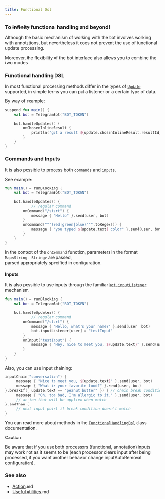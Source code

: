 ```yaml
---
title: Functional Dsl
---
```


### To ~~infinity~~ functional handling and beyond!
Although the basic mechanism of working with the bot involves working with annotations, but nevertheless it does not prevent the use of functional update processing.

Moreover, the flexibility of the bot interface also allows you to combine the two modes.

### Functional handling DSL

In most functional processing methods differ in the types of [`Update`](https://vendelieu.github.io/telegram-bot/telegram-bot/eu.vendeli.tgbot.types/-update/index.html) supported, in simple terms you can put a listener on a certain type of data.

By way of example:

```kotlin
suspend fun main() {
    val bot = TelegramBot("BOT_TOKEN")

    bot.handleUpdates() {
        onChosenInlineResult {
            println("got a result ${update.chosenInlineResult.resultId} from ${update.user}")
        }
    }
}
```

### Commands and Inputs

It is also possible to process both `commands` and `inputs`.

See example:

```kotlin
fun main() = runBlocking {
    val bot = TelegramBot("BOT_TOKEN")

    bot.handleUpdates() {
            // regular command
        onCommand("/start") {
            message { "Hello" }.send(user, bot)
        }
        onCommand("""(red|green|blue)""".toRegex()) {
            message { "you typed ${update.text} color" }.send(user, bot)
        }
    }
}
```

In the context of the `onCommand` function, parameters in the format `Map<String, String>` are passed, <br/>parsed appropriately specified in configuration. 

#### Inputs
It is also possible to use inputs through the familiar [`bot.inputListener`](https://vendelieu.github.io/telegram-bot/telegram-bot/eu.vendeli.tgbot/-telegram-bot/input-listener.html) mechanism.

```kotlin
fun main() = runBlocking {
    val bot = TelegramBot("BOT_TOKEN")

    bot.handleUpdates() {
            // regular command
        onCommand("/start") {
            message { "Hello, what's your name?" }.send(user, bot)
            bot.inputListener[user] = "testInput"
        }
        onInput("testInput") {
            message { "Hey, nice to meet you, ${update.text}" }.send(user, bot)
        }
    }
}
```
Also, you can use input chaining:
```kotlin
inputChain("conversation") {
     message { "Nice to meet you, ${update.text}" }.send(user, bot)
     message { "What is your favorite food?" }.send(user, bot)
}.breakIf({ update.text == "peanut butter" }) { // chain break condition
     message { "Oh, too bad, I'm allergic to it." }.send(user, bot)
     // action that will be applied when match
}.andThen {
     // next input point if break condition doesn't match
}
```

You can read more about methods in the [`FunctionalHandlingDsl`](https://vendelieu.github.io/telegram-bot/telegram-bot/eu.vendeli.tgbot.core/-functional-handling-dsl/index.html) class documentation.

> [!CAUTION]
> Be aware that if you use both processors (functional, annotation) inputs may work not as it seems to be (each processor clears input after being processed, if you want another behavior change inputAutoRemoval configuration).

### See also

* [Action](Actions).md
* [Useful utilities](Useful-utilities-and-tips).md